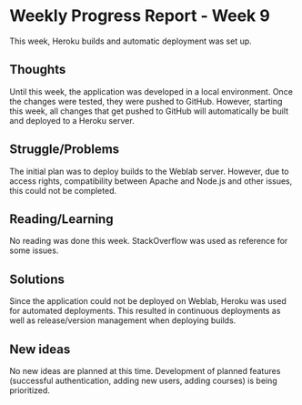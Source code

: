 # Weekly Progress Report - Week 9
This week, Heroku builds and automatic deployment was set up.

## Thoughts
Until this week, the application was developed in a local environment. Once the changes were tested, they were pushed to GitHub. However, starting this week, all changes that get pushed to GitHub will automatically be built and deployed to a Heroku server.

## Struggle/Problems
The initial plan was to deploy builds to the Weblab server. However, due to access rights, compatibility between Apache and Node.js and other issues, this could not be completed.

## Reading/Learning
No reading was done this week. StackOverflow was used as reference for some issues.

## Solutions
Since the application could not be deployed on Weblab, Heroku was used for automated deployments. This resulted in continuous deployments as well as release/version management when deploying builds.

## New ideas
No new ideas are planned at this time. Development of planned features (successful authentication, adding new users, adding courses) is being prioritized.
